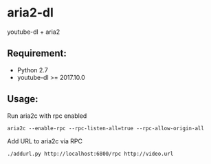 # aria2-dl
youtube-dl + aria2

## Requirement: 

- Python 2.7 
- youtube-dl >= 2017.10.0


## Usage: 

Run aria2c with rpc enabled

``` aria2c --enable-rpc --rpc-listen-all=true --rpc-allow-origin-all ```

Add URL to aria2c via RPC

```./addurl.py http://localhost:6800/rpc http://video.url ```
